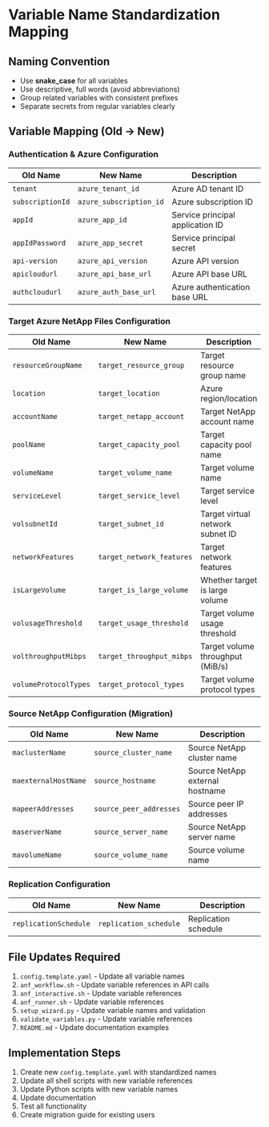 # Variable Name Standardization Mapping

## Naming Convention
- Use **snake_case** for all variables
- Use descriptive, full words (avoid abbreviations)
- Group related variables with consistent prefixes
- Separate secrets from regular variables clearly

## Variable Mapping (Old → New)

### Authentication & Azure Configuration
| Old Name | New Name | Description |
|----------|----------|-------------|
| `tenant` | `azure_tenant_id` | Azure AD tenant ID |
| `subscriptionId` | `azure_subscription_id` | Azure subscription ID |
| `appId` | `azure_app_id` | Service principal application ID |
| `appIdPassword` | `azure_app_secret` | Service principal secret |
| `api-version` | `azure_api_version` | Azure API version |
| `apicloudurl` | `azure_api_base_url` | Azure API base URL |
| `authcloudurl` | `azure_auth_base_url` | Azure authentication base URL |

### Target Azure NetApp Files Configuration
| Old Name | New Name | Description |
|----------|----------|-------------|
| `resourceGroupName` | `target_resource_group` | Target resource group name |
| `location` | `target_location` | Azure region/location |
| `accountName` | `target_netapp_account` | Target NetApp account name |
| `poolName` | `target_capacity_pool` | Target capacity pool name |
| `volumeName` | `target_volume_name` | Target volume name |
| `serviceLevel` | `target_service_level` | Target service level |
| `volsubnetId` | `target_subnet_id` | Target virtual network subnet ID |
| `networkFeatures` | `target_network_features` | Target network features |
| `isLargeVolume` | `target_is_large_volume` | Whether target is large volume |
| `volusageThreshold` | `target_usage_threshold` | Target volume usage threshold |
| `volthroughputMibps` | `target_throughput_mibps` | Target volume throughput (MiB/s) |
| `volumeProtocolTypes` | `target_protocol_types` | Target volume protocol types |

### Source NetApp Configuration (Migration)
| Old Name | New Name | Description |
|----------|----------|-------------|
| `maclusterName` | `source_cluster_name` | Source NetApp cluster name |
| `maexternalHostName` | `source_hostname` | Source NetApp external hostname |
| `mapeerAddresses` | `source_peer_addresses` | Source peer IP addresses |
| `maserverName` | `source_server_name` | Source NetApp server name |
| `mavolumeName` | `source_volume_name` | Source volume name |

### Replication Configuration
| Old Name | New Name | Description |
|----------|----------|-------------|
| `replicationSchedule` | `replication_schedule` | Replication schedule |

## File Updates Required
1. `config.template.yaml` - Update all variable names
2. `anf_workflow.sh` - Update variable references in API calls
3. `anf_interactive.sh` - Update variable references
4. `anf_runner.sh` - Update variable references  
5. `setup_wizard.py` - Update variable names and validation
6. `validate_variables.py` - Update variable references
7. `README.md` - Update documentation examples

## Implementation Steps
1. Create new `config.template.yaml` with standardized names
2. Update all shell scripts with new variable references
3. Update Python scripts with new variable names
4. Update documentation
5. Test all functionality
6. Create migration guide for existing users
